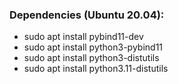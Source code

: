 ### Dependencies (Ubuntu 20.04):
* sudo apt install pybind11-dev
* sudo apt install python3-pybind11
* sudo apt install python3-distutils
* sudo apt install python3.11-distutils

